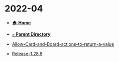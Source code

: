 # 2022-04
- [:house: **Home**](/README)
- [:arrow_heading_up: **Parent Directory**](/notes/archive/notes/_index.md)

- [Allow-Card-and-Board-actions-to-return-a-value](Allow-Card-and-Board-actions-to-return-a-value.md)
- [Release-1.28.8](Release-1.28.8.md)

